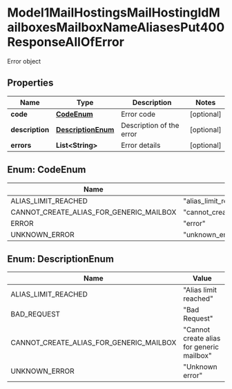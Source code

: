 

# Model1MailHostingsMailHostingIdMailboxesMailboxNameAliasesPut400ResponseAllOfError

Error object

## Properties

| Name | Type | Description | Notes |
|------------ | ------------- | ------------- | -------------|
|**code** | [**CodeEnum**](#CodeEnum) | Error code |  [optional] |
|**description** | [**DescriptionEnum**](#DescriptionEnum) | Description of the error |  [optional] |
|**errors** | **List&lt;String&gt;** | Error details |  [optional] |



## Enum: CodeEnum

| Name | Value |
|---- | -----|
| ALIAS_LIMIT_REACHED | &quot;alias_limit_reached&quot; |
| CANNOT_CREATE_ALIAS_FOR_GENERIC_MAILBOX | &quot;cannot_create_alias_for_generic_mailbox&quot; |
| ERROR | &quot;error&quot; |
| UNKNOWN_ERROR | &quot;unknown_error&quot; |



## Enum: DescriptionEnum

| Name | Value |
|---- | -----|
| ALIAS_LIMIT_REACHED | &quot;Alias limit reached&quot; |
| BAD_REQUEST | &quot;Bad Request&quot; |
| CANNOT_CREATE_ALIAS_FOR_GENERIC_MAILBOX | &quot;Cannot create alias for generic mailbox&quot; |
| UNKNOWN_ERROR | &quot;Unknown error&quot; |



